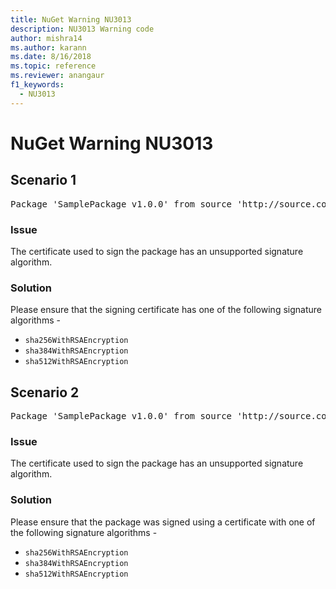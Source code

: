 ```yaml
---
title: NuGet Warning NU3013
description: NU3013 Warning code
author: mishra14
ms.author: karann
ms.date: 8/16/2018
ms.topic: reference
ms.reviewer: anangaur
f1_keywords: 
  - NU3013
---
```


# NuGet Warning NU3013

## Scenario 1

<pre>Package 'SamplePackage v1.0.0' from source 'http://source.com/index.json': The signing certificate has an unsupported signature algorithm.</pre>

### Issue

The certificate used to sign the package has an unsupported signature algorithm.


### Solution

Please ensure that the signing certificate has one of the following signature algorithms - 
* `sha256WithRSAEncryption`
* `sha384WithRSAEncryption`
* `sha512WithRSAEncryption`



## Scenario 2

<pre>Package 'SamplePackage v1.0.0' from source 'http://source.com/index.json': The primary signature's certificate has an unsupported signature algorithm.</pre>

### Issue

The certificate used to sign the package has an unsupported signature algorithm.


### Solution

Please ensure that the package was signed using a certificate with one of the following signature algorithms - 
* `sha256WithRSAEncryption`
* `sha384WithRSAEncryption`
* `sha512WithRSAEncryption`


